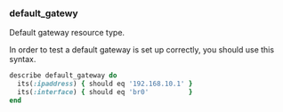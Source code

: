 ### <a name="default_gateway">default_gatewy</a>

Default gateway resource type.

In order to test a default gateway is set up correctly, you should use this syntax.

```ruby
describe default_gateway do
  its(:ipaddress) { should eq '192.168.10.1' }
  its(:interface) { should eq 'br0'          }
end
```
